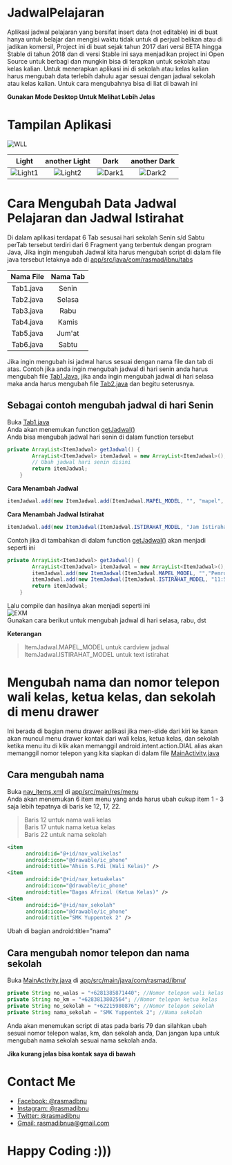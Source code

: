 # JadwalPelajaran
Aplikasi jadwal pelajaran yang bersifat insert data (not editable) ini di buat hanya untuk belajar dan mengisi waktu tidak untuk di perjual belikan atau di jadikan komersil, Project ini di buat sejak tahun 2017 dari versi BETA hingga Stable di tahun 2018 dan di versi Stable ini saya menjadikan project ini Open Source untuk berbagi dan mungkin bisa di terapkan untuk sekolah atau kelas kalian. Untuk menerapkan aplikasi ini di sekolah atau kelas kalian harus mengubah data terlebih dahulu agar sesuai dengan jadwal sekolah atau kelas kalian. Untuk cara mengubahnya bisa di liat di bawah ini

**Gunakan Mode Desktop Untuk Melihat Lebih Jelas**

# Tampilan Aplikasi
![WLL](https://github.com/rasmadibnu/JadwalPelajaran/blob/master/assets/wallpaper.jpg )

| Light | another Light | Dark | another Dark
|:-:|:-:|:-:|:-:|
| ![Light1] | ![Light2] | ![Dark1] | ![Dark2] |

# Cara Mengubah Data Jadwal Pelajaran dan Jadwal Istirahat
Di dalam aplikasi terdapat 6 Tab sesusai hari sekolah Senin s/d Sabtu perTab tersebut terdiri dari 6 Fragment yang terbentuk dengan program Java, Jika ingin mengubah Jadwal kita harus mengubah script di dalam file java tersebut letaknya ada di [app/src/java/com/rasmad/ibnu/tabs][Tabs]

| Nama File | Nama Tab |
|:-:|:-:|
| Tab1.java | Senin |
| Tab2.java | Selasa |
| Tab3.java | Rabu |
| Tab4.java | Kamis |
| Tab5.java | Jum'at |
| Tab6.java | Sabtu |

Jika ingin mengubah isi jadwal harus sesuai dengan nama file dan tab di atas. Contoh jika anda ingin mengubah jadwal di hari senin anda harus mengubah file [Tab1.Java][Tab1], jika anda ingin mengubah jadwal di hari selasa maka anda harus mengubah file [Tab2.java][Tab2] dan begitu seterusnya. <br />
## Sebagai contoh mengubah jadwal di hari Senin
Buka [Tab1.java][Tab1] <br />
Anda akan menemukan function [getJadwal()][getJadwal] <br />
Anda bisa mengubah jadwal hari senin di dalam function tersebut <br />
```java
private ArrayList<ItemJadwal> getJadwal() {
		ArrayList<ItemJadwal> itemJadwal = new ArrayList<ItemJadwal>();
		// Ubah jadwal hari senin disini
		return itemJadwal;
	}
```
**Cara Menambah Jadwal**
```java
itemJadwal.add(new ItemJadwal.add(ItemJadwal.MAPEL_MODEL, "", "mapel", "jamMulai - jamSelesai", "namaGuru", "ruangan", "seragam"));
```
**Cara Menambah Jadwal Istirahat**
```java
itemJadwal.add(new ItemJadwal(ItemJadwal.ISTIRAHAT_MODEL, "Jam Istirahat dimulai - Jam Istirahat Selesai (Total Waktu Istirahat)", "", "", "", "", ""));	
```
Contoh jika di tambahkan di dalam function [getJadwal()][getJadwal] akan menjadi seperti ini
```java
private ArrayList<ItemJadwal> getJadwal() {
		ArrayList<ItemJadwal> itemJadwal = new ArrayList<ItemJadwal>();
		itemJadwal.add(new ItemJadwal(ItemJadwal.MAPEL_MODEL, "","Pemrograman Desktop", "07:00 - 11:50", "Fery Updi, S.Kom, M.Kom", "WS. RPL", "Wearpack"));
		itemJadwal.add(new ItemJadwal(ItemJadwal.ISTIRAHAT_MODEL, "11:50 - 12:30 (40 Menit)", "", "", "", "", ""));
		return itemJadwal;
	}
```
Lalu compile dan hasilnya akan menjadi seperti ini<br />
![EXM](https://github.com/rasmadibnu/JadwalPelajaran/blob/master/assets/example1.jpg)<br />
Gunakan cara berikut untuk mengubah jadwal di hari selasa, rabu, dst

**Keterangan**
> ItemJadwal.MAPEL_MODEL untuk cardview jadwal <br />
> ItemJadwal.ISTIRAHAT_MODEL untuk text istirahat

# Mengubah nama dan nomor telepon wali kelas, ketua kelas, dan sekolah di menu drawer
Ini berada di bagian menu drawer aplikasi jika men-slide dari kiri ke kanan akan muncul menu drawer kontak dari wali kelas, ketua kelas, dan sekolah ketika menu itu di klik akan memanggil android.intent.action.DIAL alias akan memanggil nomor telepon yang kita siapkan di dalam file [MainActivity.java][MainActivity] <br />
## Cara mengubah nama 
Buka [nav_items.xml][navItems] di [app/src/main/res/menu][Menu] <br />
Anda akan menemukan 6 item menu yang anda harus ubah cukup item 1 - 3 saja lebih tepatnya di baris ke 12, 17, 22. <br />
>Baris 12 untuk nama wali kelas <br />
>Baris 17 untuk nama ketua kelas <br />
>Baris 22 untuk nama sekolah
```xml
<item 
      android:id="@+id/nav_walikelas" 
      android:icon="@drawable/ic_phone"
      android:title="Ahsin S.Pdi (Wali Kelas)" />
<item 
      android:id="@+id/nav_ketuakelas" 
      android:icon="@drawable/ic_phone"
      android:title="Bagas Afrizal (Ketua Kelas)" />
<item 
      android:id="@+id/nav_sekolah"
      android:icon="@drawable/ic_phone"
      android:title="SMK Yuppentek 2" />
```
Ubah di bagian android:title="nama" <br />
## Cara mengubah nomor telepon dan nama sekolah
Buka [MainActivity.java][MainActivity] di [app/src/main/java/com/rasmad/ibnu/](https://github.com/rasmadibnu/JadwalPelajaran/tree/master/app/src/main/java/com/rasmad/ibnu/) <br />
```java
private String no_walas = "+6281385871440"; //Nomor telepon wali kelas
private String no_km = "+6283813802564"; //Nomor telepon ketua kelas
private String no_sekolah = "+62215980876"; //Nomor telepon sekolah
private String nama_sekolah = "SMK Yuppentek 2"; //Nama sekolah
```
Anda akan menemukan script di atas pada baris 79 dan silahkan ubah sesuai nomor telepon walas, km, dan sekolah anda, Dan jangan lupa untuk mengubah nama sekolah sesuai nama sekolah anda.

**Jika kurang jelas bisa kontak saya di bawah**

# Contact Me
- [Facebook: @rasmadbnu](https://www.facebook.com/rasmasibnu/)
- [Instagram: @rasmadibnu](https://www.instagram.com/rasmadibnu/)
- [Twitter: @rasmadibnu](https://twitter.com/rasmadibnu)
- [Gmail: rasmadibnua@gmail.com](https://www.google.com/gmail/)

# Happy Coding :)))

[MainActivity]: <https://github.com/rasmadibnu/JadwalPelajaran/tree/master/app/src/main/java/com/rasmad/ibnu/MainActivity.java>
[Tabs]: <https://github.com/rasmadibnu/JadwalPelajaran/tree/master/app/src/main/java/com/rasmad/ibnu/tabs>
[Tab1]: <https://github.com/rasmadibnu/JadwalPelajaran/tree/master/app/src/main/java/com/rasmad/ibnu/tabs/Tab1.java>
[Tab2]: <https://github.com/rasmadibnu/JadwalPelajaran/tree/master/app/src/main/java/com/rasmad/ibnu/tabs/Tab2.java>
[getJadwal]: <https://github.com/rasmadibnu/JadwalPelajaran/tree/master/app/src/main/java/com/rasmad/ibnu/tabs/Tab1.java#L23>
[Menu]: <https://github.com/rasmadibnu/JadwalPelajaran/tree/master/app/src/main/res/menu/>
[navItems]: <https://github.com/rasmadibnu/JadwalPelajaran/tree/master/app/src/main/res/menu/nav_items.xml>
[Light1]: <https://github.com/rasmadibnu/JadwalPelajaran/blob/master/assets/screener_redmi4x_light(1).png>
[Light2]: <https://github.com/rasmadibnu/JadwalPelajaran/blob/master/assets/screener_redmi4x_light(2).png>
[Dark1]: <https://github.com/rasmadibnu/JadwalPelajaran/blob/master/assets/screener_redmi4x_dark(1).png>
[Dark2]: <https://github.com/rasmadibnu/JadwalPelajaran/blob/master/assets/screener_redmi4x_dark(2).png>
